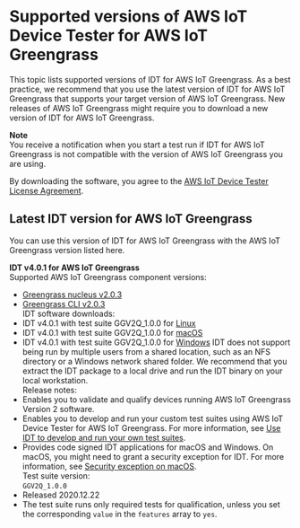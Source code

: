 # Supported versions of AWS IoT Device Tester for AWS IoT Greengrass<a name="dev-test-versions"></a>

This topic lists supported versions of IDT for AWS IoT Greengrass\. As a best practice, we recommend that you use the latest version of IDT for AWS IoT Greengrass that supports your target version of AWS IoT Greengrass\. New releases of AWS IoT Greengrass might require you to download a new version of IDT for AWS IoT Greengrass\.

**Note**  
You receive a notification when you start a test run if IDT for AWS IoT Greengrass is not compatible with the version of AWS IoT Greengrass you are using\.

By downloading the software, you agree to the [AWS IoT Device Tester License Agreement](https://docs.aws.amazon.com/greengrass/v2/developerguide/idt-license.html)\.

## Latest IDT version for AWS IoT Greengrass<a name="idt-latest-version"></a>

You can use this version of IDT for AWS IoT Greengrass with the AWS IoT Greengrass version listed here\. 

**IDT v4\.0\.1 for AWS IoT Greengrass**    
Supported AWS IoT Greengrass component versions:   
+ [Greengrass nucleus v2\.0\.3](greengrass-nucleus-component.md)
+ [Greengrass CLI v2\.0\.3](greengrass-cli-component.md)  
IDT software downloads:  
+ IDT v4\.0\.1 with test suite GGV2Q\_1\.0\.0 for [Linux](https://docs.aws.amazon.com/greengrass/v2/developerguide/download-idt-gg2-linux-4.0.1.html)
+ IDT v4\.0\.1 with test suite GGV2Q\_1\.0\.0 for [macOS](https://docs.aws.amazon.com/greengrass/v2/developerguide/download-idt-gg2-mac-4.0.1.html)
+ IDT v4\.0\.1 with test suite GGV2Q\_1\.0\.0 for [Windows](https://docs.aws.amazon.com/greengrass/v2/developerguide/download-idt-gg2-win-4.0.1.html)
<a name="unzip-package-to-local-drive"></a>IDT does not support being run by multiple users from a shared location, such as an NFS directory or a Windows network shared folder\. We recommend that you extract the IDT package to a local drive and run the IDT binary on your local workstation\.  
Release notes:  
+ Enables you to validate and qualify devices running AWS IoT Greengrass Version 2 software\.
+ Enables you to develop and run your custom test suites using AWS IoT Device Tester for AWS IoT Greengrass\. For more information, see [Use IDT to develop and run your own test suites](idt-custom-tests.md)\.
+ Provides code signed IDT applications for macOS and Windows\. On macOS, you might need to grant a security exception for IDT\. For more information, see [Security exception on macOS](idt-troubleshooting.md#macos-notarization-exception)\.  
Test suite version:    
`GGV2Q_1.0.0`  
+ Released 2020\.12\.22
+ The test suite runs only required tests for qualification, unless you set the corresponding `value` in the `features` array to `yes`\.